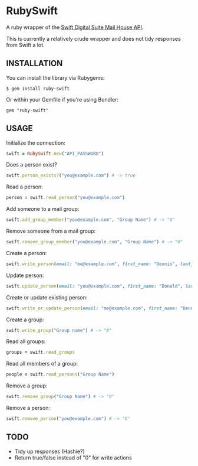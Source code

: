 RubySwift
=========

A ruby wrapper of the [Swift Digital Suite Mail House API](https://suite.swiftdigital.com.au).

This is currently a relatively crude wrapper and does not tidy responses from Swift a lot.

INSTALLATION
------------
  You can install the library via Rubygems:

    $ gem install ruby-swift

  Or within your Gemfile if you're using Bundler:

    gem "ruby-swift"

USAGE
-----
  Initialize the connection:

```ruby
swift = RubySwift.new("API_PASSWORD")
```

  Does a person exist?

```ruby
swift.person_exists?("you@example.com") # -> true
```

  Read a person:

```ruby
person = swift.read_person("you@example.com")
```

  Add someone to a mail group:

```ruby
swift.add_group_member("you@example.com", "Group Name") # -> "0"
```

  Remove someone from a mail group:

```ruby
swift.remove_group_member("you@example.com", "Group Name") # -> "0"
```

  Create a person:

```ruby
swift.write_person(email: "me@example.com", first_name: "Dennis", last_name: "Ritchie") # -> "0"
```

  Update person:

```ruby
swift.update_person(email: "you@example.com", first_name: "Donald", last_name: "Knuth") # -> "0"
```

  Create or update existing person:

```ruby
swift.write_or_update_person(email: "me@example.com", first_name: "Dennis", last_name: "Ritchie") # -> "0"
```

  Create a group:

```ruby
swift.write_group("Group name") # -> "0"
```

  Read all groups:

```ruby
groups = swift.read_groups
```

  Read all members of a group:

```ruby
people = swift.read_persons("Group Name")
```

  Remove a group:

```ruby
swift.remove_group("Group Name") # -> "0"
```

  Remove a person:

```ruby
swift.remove_person("you@example.com") # -> "0"
```

TODO
----
  * Tidy up responses (Hashie?)
  * Return true/false instead of "0" for write actions
